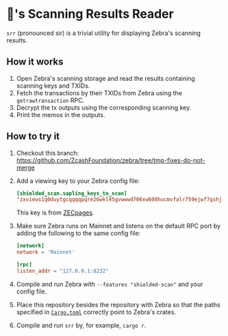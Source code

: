 # 🦓's Scanning Results Reader

`srr` (pronounced sir) is a trivial utility for displaying Zebra's scanning
results.

## How it works

1. Open Zebra's scanning storage and read the results containing scanning keys
   and TXIDs.
2. Fetch the transactions by their TXIDs from Zebra using the
   `getrawtransaction` RPC.
3. Decrypt the tx outputs using the corresponding scanning key.
4. Print the memos in the outputs.

## How to try it

1. Checkout this branch:
   https://github.com/ZcashFoundation/zebra/tree/tmp-fixes-do-not-merge
2. Add a viewing key to your Zebra config file:

   ``` toml
   [shielded_scan.sapling_keys_to_scan]
   "zxviews1q0duytgcqqqqpqre26wkl45gvwwwd706xw608hucmvfalr759ejwf7qshjf5r9aa7323zulvz6plhttp5mltqcgs9t039cx2d09mgq05ts63n8u35hyv6h9nc9ctqqtue2u7cer2mqegunuulq2luhq3ywjcz35yyljewa4mgkgjzyfwh6fr6jd0dzd44ghk0nxdv2hnv4j5nxfwv24rwdmgllhe0p8568sgqt9ckt02v2kxf5ahtql6s0ltjpkckw8gtymxtxuu9gcr0swvz" = 1
   ```
   This key is from [ZECpages](https://zecpages.com/boardinfo).

3. Make sure Zebra runs on Mainnet and listens on the default RPC port by adding
   the following to the same config file:

    ``` toml
    [network]
    network = 'Mainnet'

    [rpc]
    listen_addr = "127.0.0.1:8232"
    ```

4. Compile and run Zebra with `--features "shielded-scan"` and your config file.
5. Place this repository besides the repository with Zebra so that the paths
   specified in
   [`Cargo.toml`](https://github.com/upbqdn/srr/blob/main/Cargo.toml) correctly
   point to Zebra's crates.
6. Compile and run `srr` by, for example, `cargo r`. 
